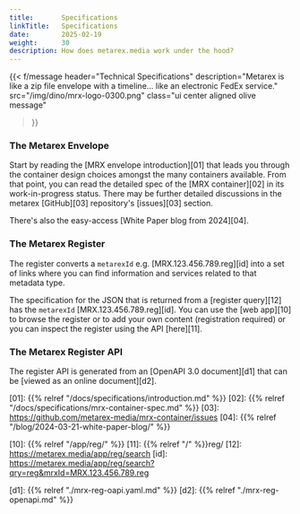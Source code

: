 ```yaml
---
title:       Specifications
linkTitle:   Specifications
date:        2025-02-19
weight:      30
description: How does metarex.media work under the hood?
---
```


{{< f/message
    header="Technical Specifications"
    description="Metarex is like a zip file envelope with a timeline... like an electronic FedEx service."
    src="/img/dino/mrx-logo-0300.png"
    class="ui center aligned olive message"
>}}

### The Metarex Envelope

Start by reading the [MRX envelope introduction][01] that leads you through the
container design choices amongst the many containers available. From that
point, you can read the detailed spec of the [MRX container][02] in its
work-in-progress status. There may be further detailed discussions in the
metarex [GitHub][03] repository's [issues][03] section.

There's also the easy-access [White Paper blog from 2024][04].

### The Metarex Register

The register converts a `metarexId` e.g. [MRX.123.456.789.reg][id] into a set
of links where you can find information and services related to that metadata
type.

The specification for the JSON that is returned from a [register query][12]
has the `metarexId` [MRX.123.456.789.reg][id]. You can use the [web app][10]
to browse the register or to add your own content (registration required) or
you can inspect the register using the API [here][11].


### The Metarex Register API

The register API is generated from an [OpenAPI 3.0 document][d1] that can be
[viewed as an online document][d2].

[01]: {{% relref "/docs/specifications/introduction.md" %}}
[02]: {{% relref "/docs/specifications/mrx-container-spec.md" %}}
[03]: https://github.com/metarex-media/mrx-container/issues
[04]: {{% relref "/blog/2024-03-21-white-paper-blog/" %}}

[10]: {{% relref "/app/reg/" %}}
[11]: {{% relref "/" %}}reg/
[12]: https://metarex.media/app/reg/search
[id]: https://metarex.media/app/reg/search?qry=reg&mrxId=MRX.123.456.789.reg

[d1]: {{% relref "./mrx-reg-oapi.yaml.md" %}}
[d2]: {{% relref "./mrx-reg-openapi.md" %}}
